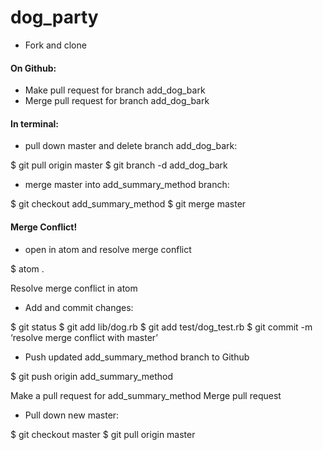 # dog_party

* Fork and clone

#### On Github:

* Make pull request for branch add_dog_bark
* Merge pull request for branch add_dog_bark

#### In terminal:

* pull down master and delete branch add_dog_bark:

$ git pull origin master
$ git branch -d add_dog_bark

* merge master into add_summary_method branch:

$ git checkout add_summary_method
$ git merge master


#### Merge Conflict!

* open in atom and resolve merge conflict

 $ atom .

Resolve merge conflict in atom

* Add and commit changes:

$ git status
$ git add lib/dog.rb
$ git add test/dog_test.rb
$ git commit -m ‘resolve merge conflict with master’

* Push updated add_summary_method branch to Github

$ git push origin add_summary_method

Make a pull request for add_summary_method
Merge pull request

* Pull down new master:

$ git checkout master
$ git pull origin master
